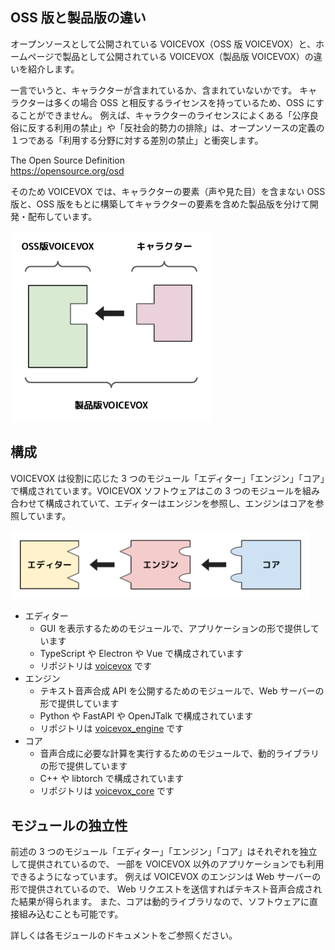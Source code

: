 ## OSS 版と製品版の違い

オープンソースとして公開されている VOICEVOX（OSS 版 VOICEVOX）と、ホームページで製品として公開されている VOICEVOX（製品版 VOICEVOX）の違いを紹介します。

一言でいうと、キャラクターが含まれているか、含まれていないかです。
キャラクターは多くの場合 OSS と相反するライセンスを持っているため、OSS にすることができません。
例えば、キャラクターのライセンスによくある「公序良俗に反する利用の禁止」や「反社会的勢力の排除」は、オープンソースの定義の１つである「利用する分野に対する差別の禁止」と衝突します。

The Open Source Definition  
https://opensource.org/osd

そのため VOICEVOX では、キャラクターの要素（声や見た目）を含まない OSS 版と、OSS 版をもとに構築してキャラクターの要素を含めた製品版を分けて開発・配布しています。

<img src="./res/全体構成_OSS版と製品版の違い.svg" width="320">

## 構成

VOICEVOX は役割に応じた 3 つのモジュール「エディター」「エンジン」「コア」で構成されています。VOICEVOX ソフトウェアはこの 3 つのモジュールを組み合わせて構成されていて、エディターはエンジンを参照し、エンジンはコアを参照しています。

<img src="./res/全体構成_構成.svg" width="480">

- エディター
  - GUI を表示するためのモジュールで、アプリケーションの形で提供しています
  - TypeScript や Electron や Vue で構成されています
  - リポジトリは [voicevox](https://github.com/Hiroshiba/voicevox) です
- エンジン
  - テキスト音声合成 API を公開するためのモジュールで、Web サーバーの形で提供しています
  - Python や FastAPI や OpenJTalk で構成されています
  - リポジトリは [voicevox_engine](https://github.com/Hiroshiba/voicevox_engine) です
- コア
  - 音声合成に必要な計算を実行するためのモジュールで、動的ライブラリの形で提供しています
  - C++ や libtorch で構成されています
  - リポジトリは [voicevox_core](https://github.com/Hiroshiba/voicevox_core) です

## モジュールの独立性

前述の 3 つのモジュール「エディター」「エンジン」「コア」はそれぞれを独立して提供されているので、
一部を VOICEVOX 以外のアプリケーションでも利用できるようになっています。
例えば VOICEVOX のエンジンは Web サーバーの形で提供されているので、
Web リクエストを送信すればテキスト音声合成された結果が得られます。
また、コアは動的ライブラリなので、ソフトウェアに直接組み込むことも可能です。

詳しくは各モジュールのドキュメントをご参照ください。
